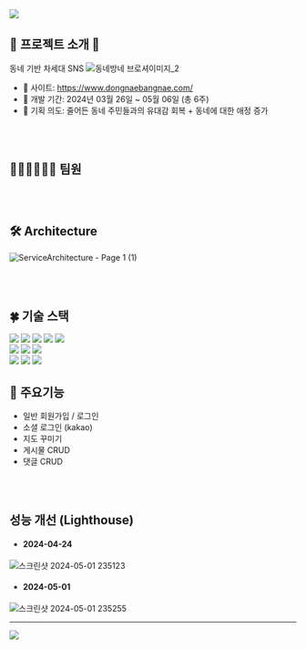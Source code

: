 <img src="https://capsule-render.vercel.app/api?type=waving&color=00A3FF&height=100&section=header" />

## 🏡 프로젝트 소개 🏡
동네 기반 차세대 SNS
![동네방네 브로셔이미지_2](https://github.com/Nawabali-project/Nawabali-FE/assets/80045891/04580244-b863-4ccc-a356-f513ba0c5a50)

* 🔗 사이트: https://www.dongnaebangnae.com/
* 📆 개발 기간: 2024년 03월 26일 ~ 05월 06일 (총 6주)
* 🌱 기획 의도: 줄어든 동네 주민들과의 유대감 회복 + 동네에 대한 애정 증가


<br><br>
## 🧑🏻‍💻👩🏻‍💻 팀원



<br><br>
## 🛠 Architecture
![ServiceArchitecture - Page 1 (1)](https://github.com/Nawabali-project/Nawabali-FE/assets/80045891/544a2684-a5ff-4759-8617-1f3c8de7ea36)


<br><br>
## 🍀 기술 스택
<div align='left'>
  <img src="https://img.shields.io/badge/html5-E34F26?style=for-the-badge&logo=html5&logoColor=white"> 
  <img src="https://img.shields.io/badge/css-1572B6?style=for-the-badge&logo=css3&logoColor=white"> 
  <img src="https://img.shields.io/badge/javascript-F7DF1E?style=for-the-badge&logo=javascript&logoColor=black"> 
  <img src="https://img.shields.io/badge/TypeScript-3178C6?style=for-the-badge&logo=typescript&logoColor=white">
  <img src="https://img.shields.io/badge/react-61DAFB?style=for-the-badge&logo=react&logoColor=black"> 
  <br>
  <img src="https://img.shields.io/badge/socket.io--client-007CE2?style=for-the-badge&logo=axios&logoColor=white">
  <img src="https://img.shields.io/badge/Axios-%23593d88.svg?style=for-the-badge&logoColor=000000">
  <img src="https://img.shields.io/badge/styled--components-DB7093?style=for-the-badge&logo=styled-components&logoColor=white">
  <br>
  <img src="https://img.shields.io/badge/GitHub%20Actions-232F3E?style=for-the-badge&logo=GitHubActions&logoColor=2088FF"/>
  <img src="https://img.shields.io/badge/github-181717?style=for-the-badge&logo=github&logoColor=white">
  <img src="https://img.shields.io/badge/git-F05032?style=for-the-badge&logo=git&logoColor=white">
  <br>
</div>

## 🔎 주요기능
* 일반 회원가입 / 로그인 
* 소셜 로그인 (kakao)
* 지도 꾸미기
* 게시물 CRUD
* 댓글 CRUD


<br><br>
## 성능 개선 (Lighthouse)

* #### 2024-04-24
![스크린샷 2024-05-01 235123](https://github.com/Nawabali-project/Nawabali-FE/assets/80045891/5f937f8d-3b2d-44ad-9be0-ec1b61fce0e9)

* #### 2024-05-01
![스크린샷 2024-05-01 235255](https://github.com/Nawabali-project/Nawabali-FE/assets/80045891/6086b80d-3303-4223-858f-c9256937e268)


---

<img src="https://capsule-render.vercel.app/api?type=waving&color=00A3FF&height=100&section=footer" />
